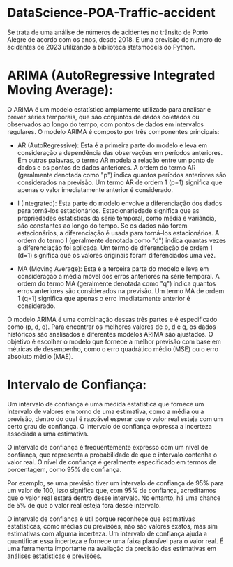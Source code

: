 # DataScience-POA-Traffic-accident
Se trata de uma análise de números de acidentes no trânsito de Porto Alegre de acordo com os anos, desde 2018. E uma previsão do numero de acidentes de 2023 utilizando a biblioteca statsmodels do Python.

# ARIMA (AutoRegressive Integrated Moving Average):

O ARIMA é um modelo estatístico amplamente utilizado para analisar e prever séries temporais, que são conjuntos de dados coletados ou observados ao longo do tempo, com pontos de dados em intervalos regulares. O modelo ARIMA é composto por três componentes principais:

- AR (AutoRegressive): Esta é a primeira parte do modelo e leva em consideração a dependência das observações em períodos anteriores. Em outras palavras, o termo AR modela a relação entre um ponto de dados e os pontos de dados anteriores. A ordem do termo AR (geralmente denotada como "p") indica quantos períodos anteriores são considerados na previsão. Um termo AR de ordem 1 (p=1) significa que apenas o valor imediatamente anterior é considerado.

- I (Integrated): Esta parte do modelo envolve a diferenciação dos dados para torná-los estacionários. Estacionariedade significa que as propriedades estatísticas da série temporal, como média e variância, são constantes ao longo do tempo. Se os dados não forem estacionários, a diferenciação é usada para torná-los estacionários. A ordem do termo I (geralmente denotada como "d") indica quantas vezes a diferenciação foi aplicada. Um termo de diferenciação de ordem 1 (d=1) significa que os valores originais foram diferenciados uma vez.

- MA (Moving Average): Esta é a terceira parte do modelo e leva em consideração a média móvel dos erros anteriores na série temporal. A ordem do termo MA (geralmente denotada como "q") indica quantos erros anteriores são considerados na previsão. Um termo MA de ordem 1 (q=1) significa que apenas o erro imediatamente anterior é considerado.

O modelo ARIMA é uma combinação dessas três partes e é especificado como (p, d, q). Para encontrar os melhores valores de p, d e q, os dados históricos são analisados e diferentes modelos ARIMA são ajustados. O objetivo é escolher o modelo que fornece a melhor previsão com base em métricas de desempenho, como o erro quadrático médio (MSE) ou o erro absoluto médio (MAE).

# Intervalo de Confiança:

Um intervalo de confiança é uma medida estatística que fornece um intervalo de valores em torno de uma estimativa, como a média ou a previsão, dentro do qual é razoável esperar que o valor real esteja com um certo grau de confiança. O intervalo de confiança expressa a incerteza associada a uma estimativa.

O intervalo de confiança é frequentemente expresso com um nível de confiança, que representa a probabilidade de que o intervalo contenha o valor real. O nível de confiança é geralmente especificado em termos de porcentagem, como 95% de confiança.

Por exemplo, se uma previsão tiver um intervalo de confiança de 95% para um valor de 100, isso significa que, com 95% de confiança, acreditamos que o valor real estará dentro desse intervalo. No entanto, há uma chance de 5% de que o valor real esteja fora desse intervalo.

O intervalo de confiança é útil porque reconhece que estimativas estatísticas, como médias ou previsões, não são valores exatos, mas sim estimativas com alguma incerteza. Um intervalo de confiança ajuda a quantificar essa incerteza e fornece uma faixa plausível para o valor real. É uma ferramenta importante na avaliação da precisão das estimativas em análises estatísticas e previsões.

